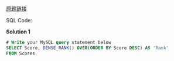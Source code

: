 [原题链接](https://leetcode-cn.com/problems/rank-scores/)

SQL Code:

**Solution 1**

```sql
# Write your MySQL query statement below
SELECT Score, DENSE_RANK() OVER(ORDER BY Score DESC) AS 'Rank'
FROM Scores
```
